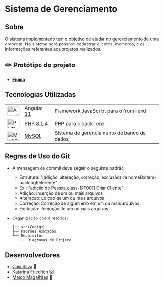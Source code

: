 # Sistema de Gerenciamento

## Sobre

O sistema implementado tem o objetivo de ajudar no gerenciamento de uma empresa. No sistema será possível cadastrar clientes, membros, e as informações referentes aos projetos realizados.

## :pencil2: Protótipo do projeto

-   **[Figma](https://www.figma.com/file/a6pjKOil2gnofPOERM9okO/Projeto-CKM?node-id=0%3A1)**

## Tecnologias Utilizadas

<table border-collapse=collapse>
  <tr>
    <td><img alt="Angular" height="30" width="40" src="https://cdn.jsdelivr.net/gh/devicons/devicon/icons/angularjs/angularjs-original.svg" /> </td>
    <td><a href="https://angular.io/docs" target="_blank">Angular 11</a></td>
    <td>Framework JavaScript para o front-end</td>
  </tr>
  <tr>
    <td><img alt="PHP" height="30" width="40"  src="https://www.php.net//images/logos/new-php-logo.svg" /></td>
    <td><a href="https://docs.spring.io/spring-boot/docs/current/reference/htmlsingle/" target="_blank">PHP 8.1.4</a></td>
    <td>PHP para o back-end</td>
  </tr>
  <tr>
    <td><img alt="MySQL" height="30" width="40" src="https://cdn.jsdelivr.net/gh/devicons/devicon/icons/mysql/mysql-original.svg" /></td>
    <td><a href="https://dev.mysql.com/doc/" target="_blank">MySQL</a></td>
    <td>Sistema de gerenciamento de banco de dados</td>
  </tr>
</table>

## Regras de Uso do Git

- A mensagem de commit deve seguir o seguinte padrão:
    - Estrutura: "(adição, alteração, correção, exclusão) de nomeDoItem-backlogReferente"
    - Ex.: "adição de Pessoa.class-[RF001] Criar Cliente"
    - Adição: Inserção de um ou mais arquivos.
    - Alteração: Edição de um ou mais arquivos
    - Correção: Correção de algum erro em um ou mais arquivos.
    - Exclução: Remoção de um ou mais arquivos.
    
- Organização dos diretórios:
     ```
    ├── src(Codigo)
    ├── Padrões Adotados
    └── Requisitos
        └── Diagramas de Projeto
    ```

## Desenvolvedores

- [Caio Silva](https://github.com/CaioMatheu5) :dragon:
- [Katarina Friedrich](https://github.com/katfr) :cat:
- [Marco Magalhães](https://github.com/lieko0) :owl:
